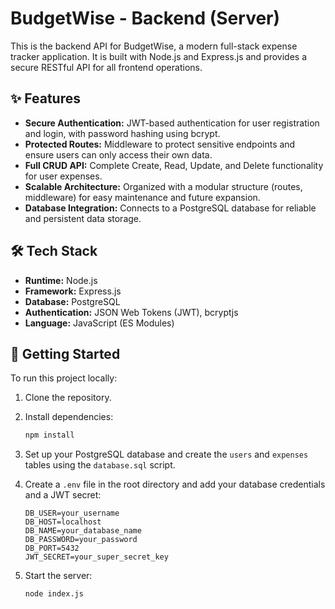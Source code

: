 # BudgetWise - Backend (Server)

This is the backend API for BudgetWise, a modern full-stack expense tracker application. It is built with Node.js and Express.js and provides a secure RESTful API for all frontend operations.

## ✨ Features

- **Secure Authentication:** JWT-based authentication for user registration and login, with password hashing using bcrypt.
- **Protected Routes:** Middleware to protect sensitive endpoints and ensure users can only access their own data.
- **Full CRUD API:** Complete Create, Read, Update, and Delete functionality for user expenses.
- **Scalable Architecture:** Organized with a modular structure (routes, middleware) for easy maintenance and future expansion.
- **Database Integration:** Connects to a PostgreSQL database for reliable and persistent data storage.

## 🛠️ Tech Stack

- **Runtime:** Node.js
- **Framework:** Express.js
- **Database:** PostgreSQL
- **Authentication:** JSON Web Tokens (JWT), bcryptjs
- **Language:** JavaScript (ES Modules)

## 🚀 Getting Started

To run this project locally:

1. Clone the repository.
2. Install dependencies:

    ```bash
    npm install
    ```

3. Set up your PostgreSQL database and create the `users` and `expenses` tables using the `database.sql` script.
4. Create a `.env` file in the root directory and add your database credentials and a JWT secret:

    ```env
    DB_USER=your_username
    DB_HOST=localhost
    DB_NAME=your_database_name
    DB_PASSWORD=your_password
    DB_PORT=5432
    JWT_SECRET=your_super_secret_key
    ```

5. Start the server:

    ```bash
    node index.js
    ```
